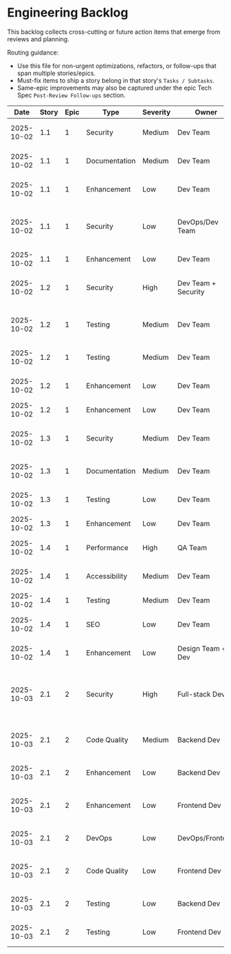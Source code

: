 # Engineering Backlog

This backlog collects cross-cutting or future action items that emerge from reviews and planning.

Routing guidance:

- Use this file for non-urgent optimizations, refactors, or follow-ups that span multiple stories/epics.
- Must-fix items to ship a story belong in that story's `Tasks / Subtasks`.
- Same-epic improvements may also be captured under the epic Tech Spec `Post-Review Follow-ups` section.

| Date | Story | Epic | Type | Severity | Owner | Status | Notes |
| ---- | ----- | ---- | ---- | -------- | ----- | ------ | ----- |
| 2025-10-02 | 1.1 | 1 | Security | Medium | Dev Team | Open | Add security warnings to `.env.example` files (root, apps/api, packages/web) - prepend warnings about not using example secrets in production. Related: AC #8 |
| 2025-10-02 | 1.1 | 1 | Documentation | Medium | Dev Team | Open | Document test execution requirements in README.md or TESTING.md - add section for running backend (pytest) and frontend (vitest) tests with Docker prerequisites. Related: AC #10 |
| 2025-10-02 | 1.1 | 1 | Enhancement | Low | Dev Team | Open | Create test-specific Django settings (apps/api/talentbase/settings/test.py) for isolated test database. Defer to Story 1.2 or when test suite grows. |
| 2025-10-02 | 1.1 | 1 | Security | Low | DevOps/Dev Team | Open | Production settings hardening: Add SECURE_SSL_REDIRECT, SECURE_HSTS_SECONDS, SESSION_COOKIE_SECURE, CSRF_COOKIE_SECURE to apps/api/talentbase/settings/production.py. Defer to Story 1.6 (DNS & SSL). |
| 2025-10-02 | 1.1 | 1 | Enhancement | Low | Dev Team | Open | Consider adding Django admin model registration when models are created in Story 1.2. Create apps/api/core/admin.py if needed. |
| 2025-10-02 | 1.2 | 1 | Security | High | Dev Team + Security | Open | Implement PII encryption for production: Add django-encrypted-model-fields, convert CPF/CNPJ to EncryptedCharField, create data migration. Defer to pre-production security audit. Related: AC #2, AC #3, LGPD Compliance |
| 2025-10-02 | 1.2 | 1 | Testing | Medium | Dev Team | Open | Add model tests for CompanyProfile and JobPosting (10-15 tests total). Create apps/api/companies/tests/test_models.py and apps/api/jobs/tests/test_models.py. Target: maintain 92% or increase to 95% coverage. Related: AC #13 |
| 2025-10-02 | 1.2 | 1 | Testing | Medium | Dev Team | Open | Add model tests for Ranking (4-5 tests). Create apps/api/matching/tests/test_models.py to test score validation, OneToOne constraint, ordering. Related: AC #13 |
| 2025-10-02 | 1.2 | 1 | Enhancement | Low | Dev Team | Open | Add score validation to Ranking model using MinValueValidator(0) and MaxValueValidator(100). File: apps/api/matching/models.py:628 |
| 2025-10-02 | 1.2 | 1 | Enhancement | Low | Dev Team | Open | Add is_current_job property to Experience model for better code readability. File: apps/api/candidates/models.py:160 |
| 2025-10-02 | 1.3 | 1 | Security | Medium | Dev Team | Open | Add sandbox attribute to VideoPlayer iframe: sandbox="allow-scripts allow-same-origin allow-presentation". File: packages/design-system/src/components/VideoPlayer.tsx:24. Related: AC #5 |
| 2025-10-02 | 1.3 | 1 | Documentation | Medium | Dev Team | Open | Create VideoPlayer Storybook story (VideoPlayer.stories.tsx) with examples: Default (valid URL), InvalidURL error state, custom title. Related: AC #7 |
| 2025-10-02 | 1.3 | 1 | Testing | Low | Dev Team | Open | Add VideoPlayer edge case tests: short-form youtu.be URLs, URLs with timestamp parameters, empty string handling. File: packages/web/app/components/__tests__/DesignSystemImport.test.tsx |
| 2025-10-02 | 1.3 | 1 | Enhancement | Low | Dev Team | Open | Add Error Boundary to demo page wrapping each component section. File: packages/web/app/routes/dev.components.tsx |
| 2025-10-02 | 1.4 | 1 | Performance | High | QA Team | Open | Run Lighthouse performance audit: npx lighthouse http://localhost:3000 --view. Validate Performance >90, Accessibility >90, SEO >90, load <2s. Related: AC #9 |
| 2025-10-02 | 1.4 | 1 | Accessibility | Medium | Dev Team | Open | Add prefers-reduced-motion media query to disable animations for users with motion sensitivity. File: packages/web/app/globals.css. Related: WCAG 2.1 |
| 2025-10-02 | 1.4 | 1 | Testing | Medium | Dev Team | Open | Add FAQ accordion test to E2E suite validating expand/collapse functionality. File: packages/web/tests/e2e/landing-page.spec.ts |
| 2025-10-02 | 1.4 | 1 | SEO | Low | Dev Team | Open | Add schema.org structured data (JSON-LD) for Organization, WebPage, FAQPage. Benefits: Rich snippets in Google search. Defer to SEO optimization sprint. |
| 2025-10-02 | 1.4 | 1 | Enhancement | Low | Design Team + Dev | Open | Replace company text names with SVG logos in Hero social proof section. File: packages/web/app/components/landing/Hero.tsx:86-95. Use lazy loading. |
| 2025-10-03 | 2.1 | 2 | Security | High | Full-stack Dev | Done | ✅ Implement httpOnly cookie-based token storage: Backend sets Set-Cookie header (httpOnly; Secure; SameSite=Strict), frontend removes localStorage usage. Files: apps/api/authentication/views.py:111-120, packages/web/app/routes/auth.register.candidate.tsx:133-141. Completed 2025-10-03. Related: AC #8, MED-1 |
| 2025-10-03 | 2.1 | 2 | Code Quality | Medium | Backend Dev | Done | ✅ Use RegistrationResponseSerializer in view - Replace manual dict construction with serializer for type-safe response. File: apps/api/authentication/views.py:93-96. Completed 2025-10-03. Related: AC #6, MED-2 |
| 2025-10-03 | 2.1 | 2 | Enhancement | Low | Backend Dev | Open | Create HTML email templates (HTML+text versions) in apps/api/templates/emails/ per Tech Spec Epic 2. Use EmailMultiAlternatives. Related: AC #7, LOW-4 |
| 2025-10-03 | 2.1 | 2 | Enhancement | Low | Frontend Dev | Open | Centralize API URL configuration: Create packages/web/app/lib/api-client.ts with typed endpoints and environment validation. Prevents accidental misconfiguration. Related: LOW-2 |
| 2025-10-03 | 2.1 | 2 | DevOps | Low | DevOps/Frontend | Open | Implement production error tracking: Integrate Sentry or similar for frontend error tracking. Project-wide, not story-specific. Related: LOW-3 |
| 2025-10-03 | 2.1 | 2 | Code Quality | Low | Frontend Dev | Open | Add TypeScript return type annotation (: JSX.Element) to CandidateRegister component. File: packages/web/app/routes/auth.register.candidate.tsx:24. Related: LOW-1 |
| 2025-10-03 | 2.1 | 2 | Testing | Low | Backend Dev | Open | Add Celery integration test without mocks to validate full email flow end-to-end (requires Celery worker in CI). Create apps/api/authentication/tests/test_integration.py. Related: AC #7 |
| 2025-10-03 | 2.1 | 2 | Testing | Low | Frontend Dev | Open | Extract validateForm to packages/web/app/lib/validation.ts and add Vitest unit tests. Easier to test validation rules, reusable across forms. |
